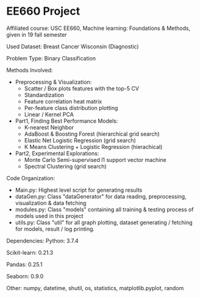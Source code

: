 # EE660 Project
Affiliated course: USC EE660, Machine learning: Foundations & Methods, given in 19 fall semester

Used Dataset: Breast Cancer Wisconsin (Diagnostic)

Problem Type: Binary Classification

Methods Involved:
  - Preprocessing & Visualization:
    - Scatter / Box plots features with the top-5 CV
    - Standardization
    - Feature correlation heat matrix
    - Per-feature class distribution plotting
    - Linear / Kernel PCA
  - Part1, Finding Best Performance Models:
    - K-nearest Neighbor
    - AdaBoost & Boosting Forest (hierarchical grid search)
    - Elastic Net Logistic Regression (grid search)
    - K Means Clustering + Logistic Regression (hierachical)
  - Part2, Experimental Explorations:
    - Monte Carlo Semi-supervised l1 support vector machine
    - Spectral Clustering (grid search)

Code Organization:
  - Main.py:      Highest level script for generating results
  - dataGen.py:   Class "dataGenerator" for data reading, preprocessing, visualization & data fetching
  - modules.py:   Class "models" containing all training & testing process of models used in this project
  - utils.py:     Class "util" for all graph plotting, dataset generating / fetching for models, result / log printing.

Dependencies:
  Python:         3.7.4
  
  Scikit-learn:   0.21.3
  
  Pandas:         0.25.1
  
  Seaborn:        0.9.0
  
  Other:          numpy, datetime, shutil, os, statistics, matplotlib.pyplot, random
